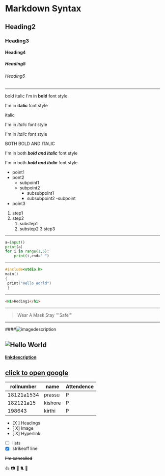 # Markdown Syntax
## Heading2
### Heading3
#### Heading4
##### Heading5
###### Heading6
-------------
bold italic
I'm in **bold** font style

I'm in __italic__ font style

italic

I'm in *italic* font style

I'm in _italic_ font style

 BOTH BOLD AND ITALIC
 
 I'm in both ***bold and italic***  font style
 
 I'm in both ___bold and italic___ font style
 - point1
 - pont2
      - subpoint1
      - subpoint2
          - subsubpoint1
          - subsubpoint2
      -subpoint
 - point3
 1. step1
 2. step2
    1. substep1
    2. substep2
3.step3
----------------------
```Python
a=input()
print(a)
for i in range(1,5):
    print(i,end=" ")
 ````
 -------------------------
 ```C
#include<stdio.h>
main()
{
  print("Hello World")
  }
```
---------------
```html
<H1>Heding1</h1>
```
---------------
> Wear A Mask
> Stay '''Safe'''
-------------------
####![imagedescription](imageaddress/link)

![Hello World](https://miro.medium.com/max/4000/1*KUy_KKExZrSpBuv9XfyBgA.png)
-----------------------------------------------
#### [linkdescription](link)

[click to open google](https://www.google.com/)
---------------------------------
|rollnumber|name|Attendence|
|----------|--------|-------|
|18121a1534|prassu|P|
|182121a15|kishore|P|
|198643|kirthi|P|

- [X ] Headings
- [ X] Image
- [ X] Hyperlink
- [ ] lists
- [X] strikeoff line

~~I'm cancelled~~

👍 📷 🐫 🐈 🏩 
